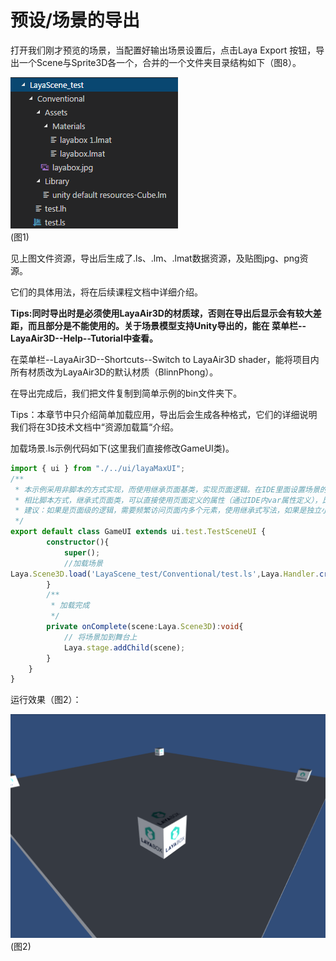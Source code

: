 # 预设/场景的导出

打开我们刚才预览的场景，当配置好输出场景设置后，点击Laya Export 按钮，导出一个Scene与Sprite3D各一个，合并的一个文件夹目录结构如下（图8）。

![](img/1.png)<br>(图1)

见上图文件资源，导出后生成了.ls、.lm、.lmat数据资源，及贴图jpg、png资源。

它们的具体用法，将在后续课程文档中详细介绍。

**Tips:同时导出时是必须使用LayaAir3D的材质球，否则在导出后显示会有较大差距，而且部分是不能使用的。关于场景模型支持Unity导出的，能在 菜单栏--LayaAir3D--Help--Tutorial中查看。**

在菜单栏--LayaAir3D--Shortcuts--Switch to LayaAir3D shader，能将项目内所有材质改为LayaAir3D的默认材质（BlinnPhong）。

在导出完成后，我们把文件复制到简单示例的bin文件夹下。

Tips：本章节中只介绍简单加载应用，导出后会生成各种格式，它们的详细说明我们将在3D技术文档中“资源加载篇“介绍。

加载场景.ls示例代码如下(这里我们直接修改GameUI类)。

```typescript
import { ui } from "./../ui/layaMaxUI";
/**
 * 本示例采用非脚本的方式实现，而使用继承页面基类，实现页面逻辑。在IDE里面设置场景的Runtime属性即可和场景进行关联
 * 相比脚本方式，继承式页面类，可以直接使用页面定义的属性（通过IDE内var属性定义），比如this.tipLbll，this.scoreLbl，具有代码提示效果
 * 建议：如果是页面级的逻辑，需要频繁访问页面内多个元素，使用继承式写法，如果是独立小模块，功能单一，建议用脚本方式实现，比如子弹脚本。
 */
export default class GameUI extends ui.test.TestSceneUI {
		constructor(){
			super();
			//加载场景
Laya.Scene3D.load('LayaScene_test/Conventional/test.ls',Laya.Handler.create(this,this.onComplete));
		}
		/**
		 * 加载完成
		 */
		private onComplete(scene:Laya.Scene3D):void{
			// 将场景加到舞台上
			Laya.stage.addChild(scene);
		}
	}
}
```

运行效果（图2）：

![](img/2.png)<br>(图2)